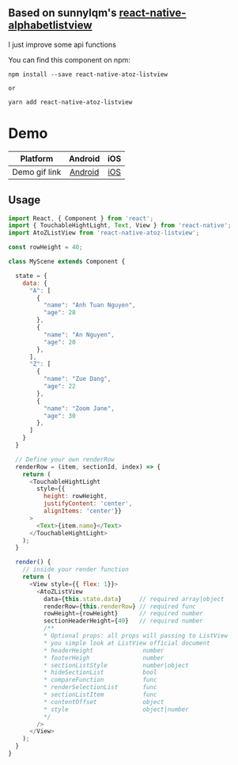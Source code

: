 ## Based on sunnylqm's [react-native-alphabetlistview](https://github.com/sunnylqm/react-native-alphabetlistview)
I just improve some api functions

You can find this component on npm:   
```
npm install --save react-native-atoz-listview

or

yarn add react-native-atoz-listview
```

# Demo

| Platform | Android | iOS |
|:--------:|:-------:|:---:|
| Demo gif link | [Android](https://media.giphy.com/media/l44Qfj4tTid5Gm3i8/source.gif) | [iOS](https://media.giphy.com/media/26BGFK79U8Rd7d5y8/source.gif) |

## Usage

```javascript
import React, { Component } from 'react';
import { TouchableHightLight, Text, View } from 'react-native';
import AtoZListView from 'react-native-atoz-listview';

const rowHeight = 40;

class MyScene extends Component {

  state = {
    data: {
      "A": [
        {
          "name": "Anh Tuan Nguyen",
          "age": 28
        },
        {
          "name": "An Nguyen",
          "age": 20
        },
      ],
      "Z": [
        {
          "name": "Zue Dang",
          "age": 22
        },
        {
          "name": "Zoom Jane",
          "age": 30
        },
      ]
    }
  }

  // Define your own renderRow
  renderRow = (item, sectionId, index) => {
    return (
      <TouchableHightLight 
        style={{ 
          height: rowHeight, 
          justifyContent: 'center', 
          alignItems: 'center'}}
      >
        <Text>{item.name}</Text>
      </TouchableHightLight>
    );
  }

  render() {
    // inside your render function
    return (
      <View style={{ flex: 1}}>
        <AtoZListView
          data={this.state.data}     // required array|object
          renderRow={this.renderRow} // required func
          rowHeight={rowHeight}      // required number
          sectionHeaderHeight={40}   // required number
          /**
          * Optional props: all props will passing to ListView
          * you simple look at ListView official document
          * headerHeight              number
          * footerHeigh               number
          * sectionListStyle          number|object
          * hideSectionList           bool
          * compareFunction           func
          * renderSelectionList       func
          * sectionListItem           func
          * contentOffset             object
          * style                     object|number
          */
        />
      </View>
    );
  }
}
```
